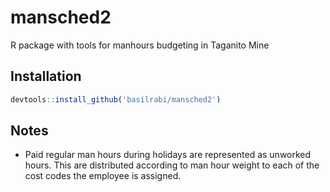 mansched2
=========

R package with tools for manhours budgeting in Taganito Mine

Installation
------------

``` r
devtools::install_github('basilrabi/mansched2')
```

Notes
-----

-   Paid regular man hours during holidays are represented as unworked hours. This are distributed according to man hour weight to each of the cost codes the employee is assigned.
